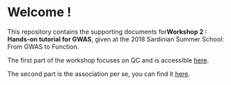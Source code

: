 # Welcome !

This repository contains the supporting documents for**Workshop 2  : Hands-on tutorial for GWAS**, given at the 2018 Sardinian Summer School: From GWAS to Function.

The first part of the workshop focuses on QC and is accessible [here](http://nbviewer.jupyter.org/github/agilly/SardiniaWorkshop/blob/master/Sardinia2018-QC.ipynb).

The second part is the association per se, you can find it [here](http://nbviewer.jupyter.org/github/agilly/SardiniaWorkshop/blob/master/Sardinia2018-association.ipynb).
